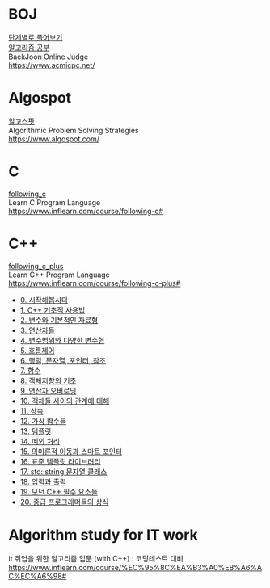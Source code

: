 # BOJ
[단계별로 풀어보기](https://github.com/hhhan0315/Algorithm/tree/master/%EB%8B%A8%EA%B3%84%EB%B3%84%EB%A1%9C%20%ED%92%80%EC%96%B4%EB%B3%B4%EA%B8%B0)<br>
[알고리즘 공부](https://github.com/hhhan0315/Algorithm/tree/master/%EC%95%8C%EA%B3%A0%EB%A6%AC%EC%A6%98%20%EA%B3%B5%EB%B6%80)<br>
BaekJoon Online Judge<br>
https://www.acmicpc.net/

# Algospot
[알고스팟](https://github.com/hhhan0315/Algorithm/tree/master/%EC%95%8C%EA%B3%A0%EC%8A%A4%ED%8C%9F)<br>
Algorithmic Problem Solving Strategies<br>
https://www.algospot.com/

# C
[following_c](https://github.com/hhhan0315/Algorithm/tree/master/following_c)<br>
Learn C Program Language<br>
https://www.inflearn.com/course/following-c#

# C++
[following_c_plus](https://github.com/hhhan0315/Algorithm/tree/master/following_c_plus)<br>
Learn C++ Program Language<br>
https://www.inflearn.com/course/following-c-plus#
- [0. 시작해봅시다](https://github.com/hhhan0315/Algorithm/blob/master/following_c_plus/0.md)
- [1. C++ 기초적 사용법](https://github.com/hhhan0315/Algorithm/blob/master/following_c_plus/1.md)
- [2. 변수와 기본적인 자료형](https://github.com/hhhan0315/Algorithm/blob/master/following_c_plus/2.md)
- [3. 연산자들](https://github.com/hhhan0315/Algorithm/blob/master/following_c_plus/3.md)
- [4. 변수범위와 다양한 변수형](https://github.com/hhhan0315/Algorithm/blob/master/following_c_plus/4.md)
- [5. 흐름제어](https://github.com/hhhan0315/Algorithm/blob/master/following_c_plus/5.md)
- [6. 행렬, 문자열, 포인터, 참조](https://github.com/hhhan0315/Algorithm/blob/master/following_c_plus/6.md)
- [7. 함수](https://github.com/hhhan0315/Algorithm/blob/master/following_c_plus/7.md)
- [8. 객체지향의 기초](https://github.com/hhhan0315/Algorithm/blob/master/following_c_plus/8.md)
- [9. 연산자 오버로딩](https://github.com/hhhan0315/Algorithm/blob/master/following_c_plus/9.md)
- [10. 객체들 사이의 관계에 대해](https://github.com/hhhan0315/Algorithm/blob/master/following_c_plus/10.md)
- [11. 상속](https://github.com/hhhan0315/Algorithm/blob/master/following_c_plus/11.md)
- [12. 가상 함수들](https://github.com/hhhan0315/Algorithm/blob/master/following_c_plus/12.md)
- [13. 템플릿](https://github.com/hhhan0315/Algorithm/blob/master/following_c_plus/13.md)
- [14. 예외 처리](https://github.com/hhhan0315/Algorithm/blob/master/following_c_plus/14.md)
- [15. 의미론적 이동과 스마트 포인터](https://github.com/hhhan0315/Algorithm/blob/master/following_c_plus/15.md)
- [16. 표준 템플릿 라이브러리](https://github.com/hhhan0315/Algorithm/blob/master/following_c_plus/16.md)
- [17. std::string 문자열 클래스](https://github.com/hhhan0315/Algorithm/blob/master/following_c_plus/17.md)
- [18. 입력과 출력](https://github.com/hhhan0315/Algorithm/blob/master/following_c_plus/18.md)
- [19. 모던 C++ 필수 요소들](https://github.com/hhhan0315/Algorithm/blob/master/following_c_plus/19.md)
- [20. 중급 프로그래머들의 상식](https://github.com/hhhan0315/Algorithm/blob/master/following_c_plus/20.md)

# Algorithm study for IT work
it 취업을 위한 알고리즘 입문 (with C++) : 코딩테스트 대비 <br>
https://www.inflearn.com/course/%EC%95%8C%EA%B3%A0%EB%A6%AC%EC%A6%98#
